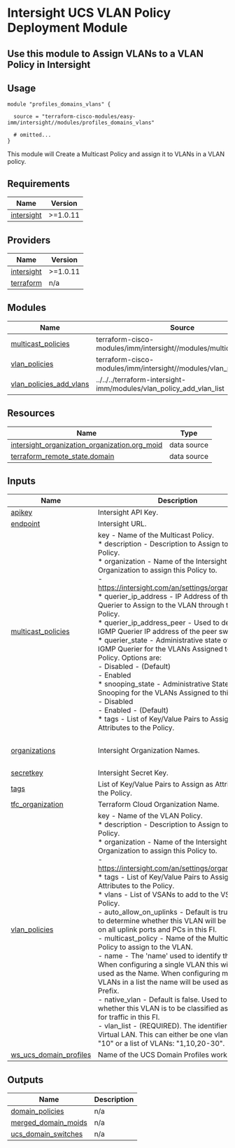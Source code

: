 # Intersight UCS VLAN Policy Deployment Module

## Use this module to Assign VLANs to a VLAN Policy in Intersight

## Usage

```hcl
module "profiles_domains_vlans" {

  source = "terraform-cisco-modules/easy-imm/intersight//modules/profiles_domains_vlans"

  # omitted...
}
```

This module will Create a Multicast Policy and assign it to VLANs in a VLAN policy.  

<!-- BEGINNING OF PRE-COMMIT-TERRAFORM DOCS HOOK -->
## Requirements

| Name | Version |
|------|---------|
| <a name="requirement_intersight"></a> [intersight](#requirement\_intersight) | >=1.0.11 |

## Providers

| Name | Version |
|------|---------|
| <a name="provider_intersight"></a> [intersight](#provider\_intersight) | >=1.0.11 |
| <a name="provider_terraform"></a> [terraform](#provider\_terraform) | n/a |

## Modules

| Name | Source | Version |
|------|--------|---------|
| <a name="module_multicast_policies"></a> [multicast\_policies](#module\_multicast\_policies) | terraform-cisco-modules/imm/intersight//modules/multicast_policies | n/a |
| <a name="module_vlan_policies"></a> [vlan\_policies](#module\_vlan\_policies) | terraform-cisco-modules/imm/intersight//modules/vlan_policies | n/a |
| <a name="module_vlan_policies_add_vlans"></a> [vlan\_policies\_add\_vlans](#module\_vlan\_policies\_add\_vlans) | ../../../terraform-intersight-imm/modules/vlan_policy_add_vlan_list | n/a |

## Resources

| Name | Type |
|------|------|
| [intersight_organization_organization.org_moid](https://registry.terraform.io/providers/CiscoDevNet/intersight/latest/docs/data-sources/organization_organization) | data source |
| [terraform_remote_state.domain](https://registry.terraform.io/providers/hashicorp/terraform/latest/docs/data-sources/remote_state) | data source |

## Inputs

| Name | Description | Type | Default | Required |
|------|-------------|------|---------|:--------:|
| <a name="input_apikey"></a> [apikey](#input\_apikey) | Intersight API Key. | `string` | n/a | yes |
| <a name="input_endpoint"></a> [endpoint](#input\_endpoint) | Intersight URL. | `string` | `"https://intersight.com"` | no |
| <a name="input_multicast_policies"></a> [multicast\_policies](#input\_multicast\_policies) | key - Name of the Multicast Policy.<br>* description - Description to Assign to the Policy.<br>* organization - Name of the Intersight Organization to assign this Policy to.<br>  - https://intersight.com/an/settings/organizations/<br>* querier\_ip\_address - IP Address of the IGMP Querier to Assign to the VLAN through this Policy.<br>* querier\_ip\_address\_peer - Used to define the IGMP Querier IP address of the peer switch.<br>* querier\_state - Administrative state of the IGMP Querier for the VLANs Assigned to this Policy.  Options are:<br>  - Disabled - (Default)<br>  - Enabled<br>* snooping\_state - Administrative State for Snooping for the VLANs Assigned to this Policy.<br>  - Disabled<br>  - Enabled - (Default)<br>* tags - List of Key/Value Pairs to Assign as Attributes to the Policy. | <pre>map(object(<br>    {<br>      description             = optional(string)<br>      organization            = optional(string)<br>      querier_ip_address      = optional(string)<br>      querier_ip_address_peer = optional(string)<br>      querier_state           = optional(string)<br>      snooping_state          = optional(string)<br>      tags                    = optional(list(map(string)))<br>    }<br>  ))</pre> | <pre>{<br>  "default": {<br>    "description": "",<br>    "organization": "default",<br>    "querier_ip_address": "",<br>    "querier_ip_address_peer": "",<br>    "querier_state": "Disabled",<br>    "snooping_state": "Enabled",<br>    "tags": []<br>  }<br>}</pre> | no |
| <a name="input_organizations"></a> [organizations](#input\_organizations) | Intersight Organization Names. | `set(string)` | <pre>[<br>  "default"<br>]</pre> | no |
| <a name="input_secretkey"></a> [secretkey](#input\_secretkey) | Intersight Secret Key. | `string` | n/a | yes |
| <a name="input_tags"></a> [tags](#input\_tags) | List of Key/Value Pairs to Assign as Attributes to the Policy. | `list(map(string))` | `[]` | no |
| <a name="input_tfc_organization"></a> [tfc\_organization](#input\_tfc\_organization) | Terraform Cloud Organization Name. | `string` | n/a | yes |
| <a name="input_vlan_policies"></a> [vlan\_policies](#input\_vlan\_policies) | key - Name of the VLAN Policy.<br>* description - Description to Assign to the Policy.<br>* organization - Name of the Intersight Organization to assign this Policy to.<br>  - https://intersight.com/an/settings/organizations/<br>* tags - List of Key/Value Pairs to Assign as Attributes to the Policy.<br>* vlans - List of VSANs to add to the VSAN Policy.<br>  - auto\_allow\_on\_uplinks - Default is true.  Used to determine whether this VLAN will be allowed on all uplink ports and PCs in this FI.<br>  - multicast\_policy - Name of the Multicast Policy to assign to the VLAN.<br>  - name - The 'name' used to identify this VLAN.  When configuring a single VLAN this will be used as the Name.  When configuring multiple VLANs in a list the name will be used as a Name Prefix.<br>  - native\_vlan - Default is false.  Used to define whether this VLAN is to be classified as 'native' for traffic in this FI.<br>  - vlan\_list - (REQUIRED).  The identifier for this Virtual LAN.  This can either be one vlan like "10" or a list of VLANs: "1,10,20-30". | <pre>map(object(<br>    {<br>      description  = optional(string)<br>      organization = optional(string)<br>      tags         = optional(list(map(string)))<br>      vlans = optional(map(object(<br>        {<br>          auto_allow_on_uplinks = optional(bool)<br>          multicast_policy      = string<br>          name                  = optional(string)<br>          native_vlan           = optional(bool)<br>          vlan_list             = string<br>        }<br>      )))<br>    }<br>  ))</pre> | <pre>{<br>  "default": {<br>    "description": "",<br>    "organization": "default",<br>    "tags": [],<br>    "vlans": {<br>      "default": {<br>        "auto_allow_on_uplinks": true,<br>        "multicast_policy": "",<br>        "name": "vlan-{vlan_id}",<br>        "native_vlan": false,<br>        "vlan_list": ""<br>      }<br>    }<br>  }<br>}</pre> | no |
| <a name="input_ws_ucs_domain_profiles"></a> [ws\_ucs\_domain\_profiles](#input\_ws\_ucs\_domain\_profiles) | Name of the UCS Domain Profiles workspace. | `string` | `"ucs_domain_profiles"` | no |

## Outputs

| Name | Description |
|------|-------------|
| <a name="output_domain_policies"></a> [domain\_policies](#output\_domain\_policies) | n/a |
| <a name="output_merged_domain_moids"></a> [merged\_domain\_moids](#output\_merged\_domain\_moids) | n/a |
| <a name="output_ucs_domain_switches"></a> [ucs\_domain\_switches](#output\_ucs\_domain\_switches) | n/a |
<!-- END OF PRE-COMMIT-TERRAFORM DOCS HOOK -->
